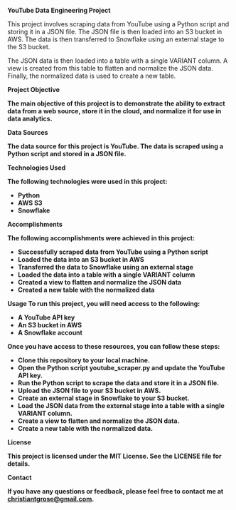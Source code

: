 <b>YouTube Data Engineering Project</b>

<p>This project involves scraping data from YouTube using a Python script and storing it in a JSON file. The JSON file is then loaded into an S3 bucket in AWS. The data is then transferred to Snowflake using an external stage to the S3 bucket.

The JSON data is then loaded into a table with a single VARIANT column. A view is created from this table to flatten and normalize the JSON data. Finally, the normalized data is used to create a new table.</p>

<b>Project Objective<b/>

<p>The main objective of this project is to demonstrate the ability to extract data from a web source, store it in the cloud, and normalize it for use in data analytics.</p>

<b>Data Sources<b/>

<p>The data source for this project is YouTube. The data is scraped using a Python script and stored in a JSON file.</p>

<b>Technologies Used<b/>

<p>
The following technologies were used in this project:
<ul>
<li>Python</li>
<li>AWS S3</li>
<li>Snowflake</li>
</ul></p>

<b>Accomplishments<b/>
<p>
The following accomplishments were achieved in this project:
<ul>
<li>Successfully scraped data from YouTube using a Python script</li>
<li>Loaded the data into an S3 bucket in AWS</li>
<li>Transferred the data to Snowflake using an external stage</li>
<li>Loaded the data into a table with a single VARIANT column</li>
<li>Created a view to flatten and normalize the JSON data</li>
<li>Created a new table with the normalized data</li>
</ul></p>

<b>Usage</b>
To run this project, you will need access to the following:

<ul>
<li>A YouTube API key</li>
<li>An S3 bucket in AWS</li>
<li>A Snowflake account</li>
</ul>

Once you have access to these resources, you can follow these steps:
<ul>
<li>Clone this repository to your local machine.</li>
<li>Open the Python script youtube_scraper.py and update the YouTube API key.</li>
<li>Run the Python script to scrape the data and store it in a JSON file.</li>
<li>Upload the JSON file to your S3 bucket in AWS.</li>
<li>Create an external stage in Snowflake to your S3 bucket.</li>
<li>Load the JSON data from the external stage into a table with a single VARIANT column.</li>
<li>Create a view to flatten and normalize the JSON data.</li>
<li>Create a new table with the normalized data.</li>
</ul>

<b>License</b>

This project is licensed under the MIT License. See the LICENSE file for details.

<b>Contact<b/>

If you have any questions or feedback, please feel free to contact me at christiantgrose@gmail.com.
